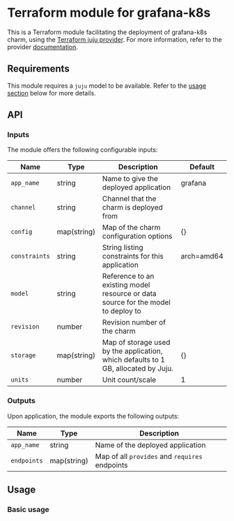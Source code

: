 # Terraform module for grafana-k8s

This is a Terraform module facilitating the deployment of grafana-k8s charm, using the [Terraform juju provider](https://github.com/juju/terraform-provider-juju/). For more information, refer to the provider [documentation](https://registry.terraform.io/providers/juju/juju/latest/docs). 


## Requirements
This module requires a `juju` model to be available. Refer to the [usage section](#usage) below for more details.

## API

### Inputs
The module offers the following configurable inputs:

| Name | Type | Description | Default |
| - | - | - | - |
| `app_name`| string | Name to give the deployed application | grafana |
| `channel`| string | Channel that the charm is deployed from |  |
| `config`| map(string) | Map of the charm configuration options | {} |
| `constraints`| string | String listing constraints for this application | arch=amd64 |
| `model`| string | Reference to an existing model resource or data source for the model to deploy to |  |
| `revision`| number | Revision number of the charm |  |
| `storage`| map(string) | Map of storage used by the application, which defaults to 1 GB, allocated by Juju. | {} |
| `units`| number | Unit count/scale | 1 |


### Outputs
Upon application, the module exports the following outputs:

| Name | Type | Description |
| - | - | - |
| `app_name`| string | Name of the deployed application |
| `endpoints`| map(string) | Map of all `provides` and `requires` endpoints |


## Usage

### Basic usage

